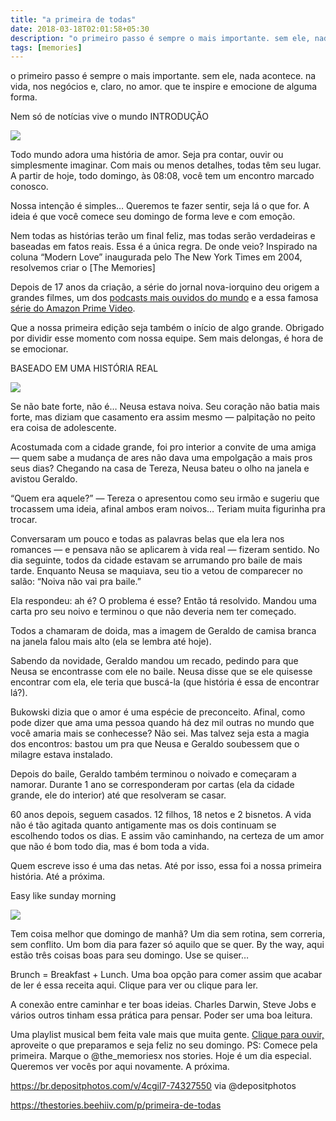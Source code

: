 ```yaml
---
title: "a primeira de todas"
date: 2018-03-18T02:01:58+05:30
description: "o primeiro passo é sempre o mais importante. sem ele, nada acontece. na vida, nos negócios e, claro, no amor. que te inspire e emocione de alguma forma. Nem só de notícias vive o mundo"
tags: [memories]
---
```


o primeiro passo é sempre o mais importante. sem ele, nada acontece. na vida, nos negócios e, claro, no amor. que te inspire e emocione de alguma forma.

Nem só de notícias vive o mundo
INTRODUÇÃO

![](https://i1.wp.com/m1.quebecormedia.com/emp/cl_prod/canadian_living-_-91722954818301b6a13bce7396c4a45586325a5f-_-Heart1453925015.jpg?resize=400,225)

Todo mundo adora uma história de amor. Seja pra contar, ouvir ou simplesmente imaginar. Com mais ou menos detalhes, todas têm seu lugar. A partir de hoje, todo domingo, às 08:08, você tem um encontro marcado conosco.

Nossa intenção é simples… Queremos te fazer sentir, seja lá o que for. A ideia é que você comece seu domingo de forma leve e com emoção.

Nem todas as histórias terão um final feliz, mas todas serão verdadeiras e baseadas em fatos reais. Essa é a única regra.
De onde veio? Inspirado na coluna “Modern Love” inaugurada pelo The New York Times em 2004, resolvemos criar o [The Memories]

Depois de 17 anos da criação, a série do jornal nova-iorquino deu origem a grandes filmes, um dos [podcasts mais ouvidos do mundo](https://www.nytimes.com/column/modern-love-podcast) e a essa famosa [série do Amazon Prime Video](https://youtu.be/yrN8zKewtkU).

Que a nossa primeira edição seja também o início de algo grande. Obrigado por dividir esse momento com nossa equipe. Sem mais delongas, é hora de se emocionar.

BASEADO EM UMA HISTÓRIA REAL

![](https://i1.wp.com/miro.medium.com/max/1100/1*jU-SQzT6zHfpcAEXv83D-w.png?=resize=400,225)

Se não bate forte, não é…
Neusa estava noiva. Seu coração não batia mais forte, mas diziam que casamento era assim mesmo — palpitação no peito era coisa de adolescente.

Acostumada com a cidade grande, foi pro interior a convite de uma amiga — quem sabe a mudança de ares não dava uma empolgação a mais pros seus dias? Chegando na casa de Tereza, Neusa bateu o olho na janela e avistou Geraldo.

“Quem era aquele?” — Tereza o apresentou como seu irmão e sugeriu que trocassem uma ideia, afinal ambos eram noivos… Teriam muita figurinha pra trocar.

Conversaram um pouco e todas as palavras belas que ela lera nos romances — e pensava não se aplicarem à vida real — fizeram sentido.
No dia seguinte, todos da cidade estavam se arrumando pro baile de mais tarde. Enquanto Neusa se maquiava, seu tio a vetou de comparecer no salão: “Noiva não vai pra baile.”

Ela respondeu: ah é? O problema é esse? Então tá resolvido. Mandou uma carta pro seu noivo e terminou o que não deveria nem ter começado.

Todos a chamaram de doida, mas a imagem de Geraldo de camisa branca na janela falou mais alto (ela se lembra até hoje).

Sabendo da novidade, Geraldo mandou um recado, pedindo para que Neusa se encontrasse com ele no baile. Neusa disse que se ele quisesse encontrar com ela, ele teria que buscá-la (que história é essa de encontrar lá?).

Bukowski dizia que o amor é uma espécie de preconceito. Afinal, como pode dizer que ama uma pessoa quando há dez mil outras no mundo que você amaria mais se conhecesse? Não sei. Mas talvez seja esta a magia dos encontros: bastou um pra que Neusa e Geraldo soubessem que o milagre estava instalado.

Depois do baile, Geraldo também terminou o noivado e começaram a namorar. Durante 1 ano se corresponderam por cartas (ela da cidade grande, ele do interior) até que resolveram se casar.

60 anos depois, seguem casados. 12 filhos, 18 netos e 2 bisnetos. A vida não é tão agitada quanto antigamente mas os dois continuam se escolhendo todos os dias. E assim vão caminhando, na certeza de um amor que não é bom todo dia, mas é bom toda a vida.

Quem escreve isso é uma das netas. Até por isso, essa foi a nossa primeira história. Até a próxima.

Easy like sunday morning

![](https://i1.wp.com/st2.depositphotos.com/2252541/6279/i/950/depositphotos_62790683-stock-photo-breakfast-with-bacon-eggs-pancakes.jpg!resize=400,225)

Tem coisa melhor que domingo de manhã? Um dia sem rotina, sem correria, sem conflito. Um bom dia para fazer só aquilo que se quer. By the way, aqui estão três coisas boas para seu domingo. Use se quiser…

Brunch = Breakfast + Lunch. Uma boa opção para comer assim que acabar de ler é essa receita aqui. Clique para ver ou clique para ler.

A conexão entre caminhar e ter boas ideias. Charles Darwin, Steve Jobs e vários outros tinham essa prática para pensar. Poder ser uma boa leitura.

Uma playlist musical bem feita vale mais que muita gente. [Clique para ouvir,](https://open.spotify.com/playlist/0DbDNfgIHY6nvtzOakCU5l) aproveite o que preparamos e seja feliz no seu domingo. PS: Comece pela primeira.
Marque o @the_memoriesx nos stories. Hoje é um dia especial. Queremos ver vocês por aqui novamente.
A próxima.

https://br.depositphotos.com/v/4cgil7-74327550 via @depositphotos 

https://thestories.beehiiv.com/p/primeira-de-todas
